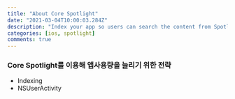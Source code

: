 ```yaml
---
title: "About Core Spotlight"
date: "2021-03-04T10:00:03.284Z"
description: "Index your app so users can search the content from Spotlight and Safari."
categories: [ios, spotlight]
comments: true
---
```


### Core Spotlight를 이용해 앱사용량을 늘리기 위한 전략

- Indexing
- NSUserActivity
